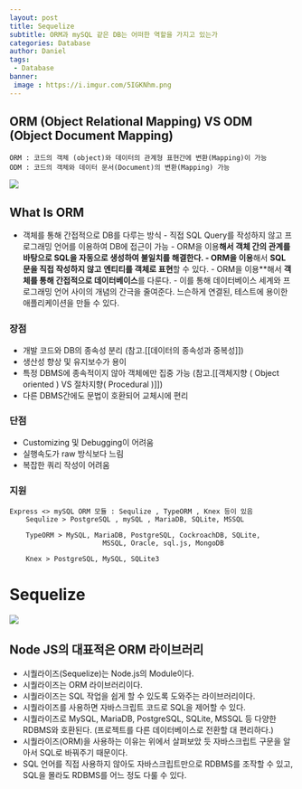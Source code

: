 ```yaml
---
layout: post
title: Sequelize 
subtitle: ORM과 mySQL 같은 DB는 어떠한 역할을 가지고 있는가
categories: Database
author: Daniel
tags:
 - Database
banner:
 image : https://i.imgur.com/5IGKNhm.png
---
```



ORM (Object Relational Mapping)  VS ODM (Object Document Mapping)
-- 
	ORM : 코드의 객체 (object)와 데이터의 관계형 표현간에 변환(Mapping)이 가능
	ODM : 코드의 객체와 데이터 문서(Document)의 변환(Mapping) 가능 
	
![](https://i.imgur.com/5IGKNhm.png)


## What Is ORM
- 객체를 통해 간접적으로 DB를 다루는 방식 
	  - 직접 SQL Query를 작성하지 않고 프로그래밍 언어를 이용하여 DB에 접근이 가능
	  - ORM을 이용**해서 객체 간의 관계를 바탕으로 **SQL을 자동으로 생성하여 불일치를 해결**한다.
	  - ORM을 이용**해서 **SQL 문을 직접 작성하지 않고** **엔티티를 객체로 표현**할 수 있다.
	  - ORM을 이용**해서 **객체를 통해 간접적으로 데이터베이스**를 다룬다.
	  - 이를 통해 데이터베이스 세계와 프로그래밍 언어 사이의 개념의 간극을 줄여준다.
	 느슨하게 연결된, 테스트에 용이한 애플리케이션을 만들 수 있다.
### 장점
- 개발 코드와 DB의 종속성 분리 (참고.[[데이터의 종속성과 중복성]])
- 생산성 향상 및 유지보수가 용이
- 특정 DBMS에 종속적이지 않아 객체에만 집중 가능 
  (참고.[[객체지향 ( Object oriented ) VS 절차지향( Procedural )]])
- 다른 DBMS간에도 문법이 호환되어 교체시에 편리

### 단점
- Customizing 및 Debugging이 어려움
- 실행속도가 raw 방식보다 느림
- 복잡한 쿼리 작성이 어려움

### 지원 
	Express <> mySQL ORM 모듈 : Sequlize , TypeORM , Knex 등이 있음
		Sequlize > PostgreSQL , mySQL , MariaDB, SQLite, MSSQL
		
		TypeORM > MySQL, MariaDB, PostgreSQL, CockroachDB, SQLite, 
						   MSSQL, Oracle, sql.js, MongoDB
		
		Knex > PostgreSQL, MySQL, SQLite3


# Sequelize

![](https://i.imgur.com/ztxwy8y.png)

## Node JS의 대표적은 ORM 라이브러리

-   시퀄라이즈(Sequelize)는 Node.js의 Module이다.
-   시퀄라이즈는 ORM 라이브러리이다.
-   시퀄라이즈는 SQL 작업을 쉽게 할 수 있도록 도와주는 라이브러리이다.
-   시퀄라이즈를 사용하면 자바스크립트 코드로 SQL을 제어할 수 있다.
-   시퀄라이즈로 MySQL, MariaDB, PostgreSQL, SQLite, MSSQL 등 다양한 RDBMS와 
		호환된다. (프로젝트를 다른 데이터베이스로 전환할 대 편리하다.)
-   시퀄라이즈(ORM)을 사용하는 이유는 위에서 살펴보았 듯 자바스크립트 구문을 알아서 
		SQL로 바꿔주기 때문이다.
-   SQL 언어를 직접 사용하지 않아도 자바스크립트만으로 RDBMS를 조작할 수 있고, 
	  SQL을 몰라도 RDBMS를 어느 정도 다룰 수 있다.
